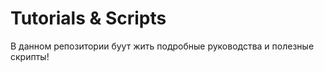 Tutorials & Scripts
===================

В данном репозитории буут жить подробные руководства и полезные скрипты!
